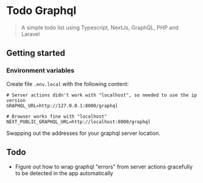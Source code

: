 # Todo Graphql

> A simple todo list using Typescript, NextJs, GraphQL, PHP and Laravel

## Getting started

### Environment variables
Create file `.env.local` with the following content:

```
# Server actions didn't work with "localhost", so needed to use the ip version
GRAPHQL_URL=http://127.0.0.1:8000/graphql

# Browser works fine with "localhost"
NEXT_PUBLIC_GRAPHQL_URL=http://localhost:8000/graphql
```

Swapping out the addresses for your graphql server location.



## Todo
* Figure out how to wrap graphql "errors" from server actions gracefully to be detected in the app automatically
